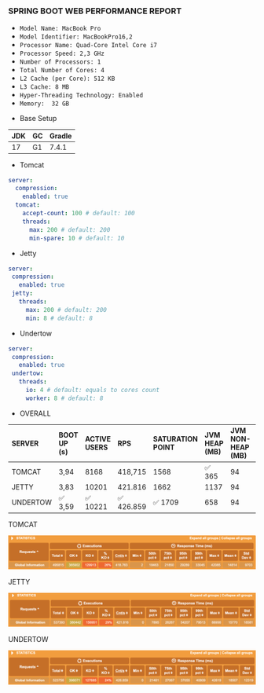 ### SPRING BOOT WEB PERFORMANCE REPORT

- `Model Name: MacBook Pro`
- `Model Identifier: MacBookPro16,2`
- `Processor Name: Quad-Core Intel Core i7`
- `Processor Speed: 2,3 GHz`
- `Number of Processors: 1`
- `Total Number of Cores: 4`
- `L2 Cache (per Core): 512 KB`
- `L3 Cache: 8 MB`
- `Hyper-Threading Technology: Enabled`
- `Memory:	32 GB`

* Base Setup

|JDK|GC|Gradle|
|:--|:-|:-----|
|17 |G1|7.4.1 |

* Tomcat

``` yaml
server:
  compression:
    enabled: true
  tomcat:
    accept-count: 100 # default: 100
    threads:
      max: 200 # default: 200
      min-spare: 10 # default: 10

```

* Jetty

``` yaml
server:
 compression:
   enabled: true
 jetty:
   threads:
     max: 200 # default: 200
     min: 8 # default: 8

```

* Undertow

``` yaml
server:
 compression:
   enabled: true
 undertow:
   threads:
     io: 4 # default: equals to cores count
     worker: 8 # default: 8

```

* OVERALL

|SERVER  |BOOT UP (s)|ACTIVE USERS|RPS    |SATURATION POINT|JVM HEAP (MB)|JVM NON-HEAP (MB)|JVM CPU (%)|THREADS (MAX)|POSTGRES CPU (%)|
|:-------|:----------|:-----------|:------|:---------------|:------------|:----------------|:----------|:------------|:---------------|
|TOMCAT  |3,94       |8168        |418,715|1568            |:white_check_mark: 365          |94               |12         |226          |99              |
|JETTY   |3,83       |10201       |421.816|1662            |1137         |94               |14         |224          |99              |
|UNDERTOW|:white_check_mark: 3,59       |:white_check_mark: 10221       |:white_check_mark: 426.859|:white_check_mark: 1709            |658          |94               |:white_check_mark: 11         |:white_check_mark: 33           |99              |

TOMCAT

 ![](./static/tomcat.png)

JETTY

 ![](./static/jetty.png)

UNDERTOW

 ![](./static/undertow.png)